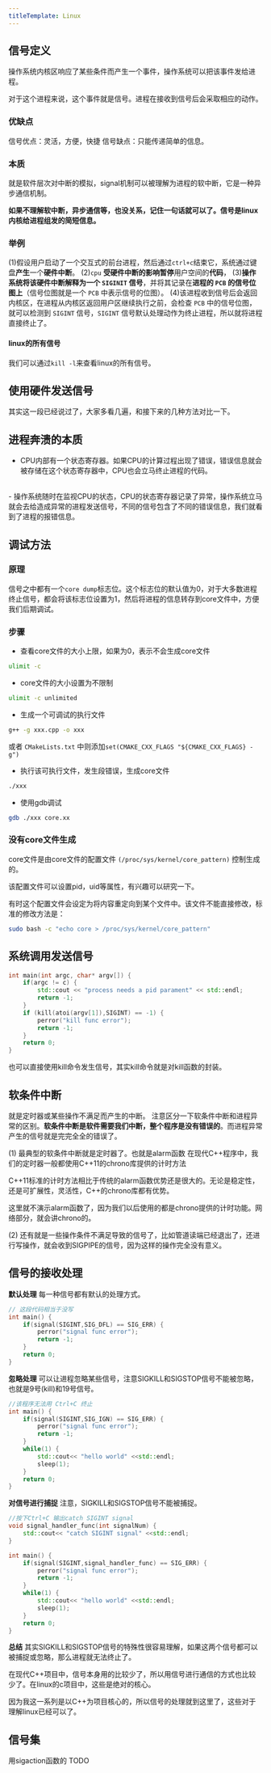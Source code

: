 ```yaml
---
titleTemplate: Linux
---
```

## 信号定义
操作系统内核区响应了某些条件而产生一个事件，操作系统可以把该事件发给进程。

对于这个进程来说，这个事件就是信号。进程在接收到信号后会采取相应的动作。






### 优缺点
信号优点：灵活，方便，快捷
信号缺点：只能传递简单的信息。

### 本质
就是软件层次对中断的模拟，signal机制可以被理解为进程的软中断，它是一种异步通信机制。

**如果不理解软中断，异步通信等，也没关系，记住一句话就可以了。信号是linux内核给进程组发的简短信息。**

### 举例
(1)假设用户启动了一个交互式的前台进程，然后通过`ctrl+c`结束它，系统通过键盘**产生**一个**硬件中断**。
(2)`cpu` **受硬件中断的影响暂停**用户空间的**代码**，
(3)**操作系统将该硬件中断解释为一个 `SIGINIT` 信号**，并将其记录在**进程的 `PCB` 的信号位图上**（信号位图就是一个 `PCB` 中表示信号的位图）。
(4)该进程收到信号后会返回内核区，在进程从内核区返回用户区继续执行之前，会检查 `PCB` 中的信号位图，就可以检测到 `SIGINT` 信号，`SIGINT` 信号默认处理动作为终止进程，所以就将进程直接终止了。

#### linux的所有信号
我们可以通过`kill -l`来查看linux的所有信号。

## 使用硬件发送信号
其实这一段已经说过了，大家多看几遍，和接下来的几种方法对比一下。


## 进程奔溃的本质

- CPU内部有一个状态寄存器。如果CPU的计算过程出现了错误，错误信息就会被存储在这个状态寄存器中，CPU也会立马终止进程的代码。
</br>
- 操作系统随时在监视CPU的状态，CPU的状态寄存器记录了异常，操作系统立马就会去给造成异常的进程发送信号，不同的信号包含了不同的错误信息，我们就看到了进程的报错信息。

## 调试方法
### 原理
信号之中都有一个`core dump`标志位。这个标志位的默认值为0，对于大多数进程终止信号，都会将该标志位设置为1，然后将进程的信息转存到core文件中，方便我们后期调试。

### 步骤
- 查看core文件的大小上限，如果为0，表示不会生成core文件
```bash
ulimit -c 
```
- core文件的大小设置为不限制
```bash
ulimit -c unlimited
```
- 生成一个可调试的执行文件
```bash
g++ -g xxx.cpp -o xxx
```
或者 `CMakeLists.txt` 中则添加`set(CMAKE_CXX_FLAGS "${CMAKE_CXX_FLAGS} -g")`
- 执行该可执行文件，发生段错误，生成core文件
```bash
./xxx
```
- 使用gdb调试
```bash
gdb ./xxx core.xx
```
### 没有core文件生成
core文件是由core文件的配置文件 `(/proc/sys/kernel/core_pattern)` 控制生成的。

该配置文件可以设置pid，uid等属性，有兴趣可以研究一下。

有时这个配置文件会设定为将内容重定向到某个文件中。该文件不能直接修改，标准的修改方法是：
```bash
sudo bash -c "echo core > /proc/sys/kernel/core_pattern"
```


## 系统调用发送信号
```cpp
int main(int argc, char* argv[]) {
    if(argc != c) {
        std::cout << "process needs a pid parament" << std::endl;
        return -1;
    }
    if (kill(atoi(argv[1]),SIGINT) == -1) {
        perror("kill func error");
        return -1;
    }
    return 0;
}
```
也可以直接使用kill命令发生信号，其实kill命令就是对kill函数的封装。



## 软条件中断
就是定时器或某些操作不满足而产生的中断。
注意区分一下软条件中断和进程异常的区别。**软条件中断是软件需要我们中断，整个程序是没有错误的**。而进程异常产生的信号就是完完全全的错误了。

(1) 最典型的软条件中断就是定时器了。也就是alarm函数
在现代C++程序中，我们的定时器一般都使用C++11的chrono库提供的计时方法

C++11标准的计时方法相比于传统的alarm函数优势还是很大的。无论是稳定性，还是可扩展性，灵活性，C++的chrono库都有优势。

这里就不演示alarm函数了，因为我们以后使用的都是chrono提供的计时功能。网络部分，就会讲chrono的。



(2) 还有就是一些操作条件不满足导致的信号了，比如管道读端已经退出了，还进行写操作，就会收到SIGPIPE的信号，因为这样的操作完全没有意义。




## 信号的接收处理

**默认处理**
每一种信号都有默认的处理方式。
```cpp
// 这段代码相当于没写
int main() {
    if(signal(SIGINT,SIG_DFL) == SIG_ERR) {
        perror("signal func error");
        return -1;
    }
    return 0;
}
```

**忽略处理**
可以让进程忽略某些信号，注意SIGKILL和SIGSTOP信号不能被忽略，也就是9号(kill)和19号信号。
```cpp
//该程序无法用 Ctrl+C 终止
int main() {
    if(signal(SIGINT,SIG_IGN) == SIG_ERR) {
        perror("signal func error");
        return -1;
    }
    while(1) {
        std::cout<< "hello world" <<std::endl;
        sleep(1);
    }
    return 0;
}
```

**对信号进行捕捉**
注意，SIGKILL和SIGSTOP信号不能被捕捉。
```cpp
//按下Ctrl+C 输出catch SIGINT signal
void signal_handler_func(int signalNum) {
    std::cout<< "catch SIGINT signal" <<std::endl;
}

int main() {
    if(signal(SIGINT,signal_handler_func) == SIG_ERR) {
        perror("signal func error");
        return -1;
    }
    while(1) {
        std::cout<< "hello world" <<std::endl;
        sleep(1);
    }
    return 0;
}
```
**总结**
其实SIGKILL和SIGSTOP信号的特殊性很容易理解，如果这两个信号都可以被捕捉或忽略，那么进程就无法终止了。

在现代C++项目中，信号本身用的比较少了，所以用信号进行通信的方式也比较少了。在linux的c项目中，这些是绝对的核心。

因为我这一系列是以C++为项目核心的，所以信号的处理就到这里了，这些对于理解linux已经可以了。

## 信号集
用sigaction函数的 TODO






